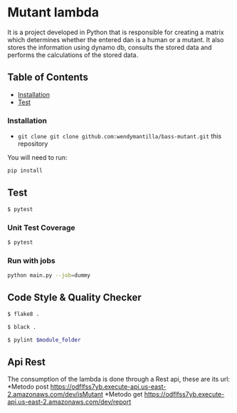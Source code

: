 # Mutant lambda

It is a project developed in Python that is responsible for creating a matrix which determines whether the entered dan is a human or a mutant. It also stores the information using dynamo db, consults the stored data and performs the calculations of the stored data.


## Table of Contents

- [Installation](#installation)
- [Test](#test)

### Installation

* `git clone git clone github.com:wendymantilla/bass-mutant.git` this repository


You will need to run:

```bash
pip install
```

## Test

```bash
$ pytest
```
### Unit Test Coverage

```bash
$ pytest
```

### Run with jobs

```bash
python main.py --job=dummy
```

## Code Style & Quality Checker

```bash
$ flake8 .

$ black .

$ pylint $module_folder
```

## Api Rest

The consumption of the lambda is done through a Rest api, these are its url:
*Metodo post https://odflfss7yb.execute-api.us-east-2.amazonaws.com/dev/isMutant 
*Metodo get  https://odflfss7yb.execute-api.us-east-2.amazonaws.com/dev/report




